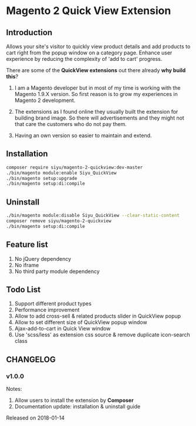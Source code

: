# Magento 2 Quick View Extension

## Introduction
Allows your site's visitor to quickly view product details and add products to cart right from the popup window on a category page. Enhance user experience by reducing the complexity of 'add to cart' progress.


There are some of the **QuickView extensions** out there already **why build this**? 

1. I am a Magento developer but in most of my time is working with the Magento 1.9.X version. So first reason is to grow my experiences in Magento 2 development.

2. The extensions as I found online they usually built the extension for building brand image. So there will advertisements and they might not that care the customers who do not pay them.

3. Having an own version so easier to maintain and extend.

## Installation
``` bash
composer require siyu/magento-2-quickview:dev-master
./bin/magento module:enable Siyu_QuickView
./bin/magento setup:upgrade
./bin/magento setup:di:compile
```

## Uninstall
``` bash
./bin/magento module:disable Siyu_QuickView --clear-static-content
composer remove siyu/magento-2-quickview
./bin/magento setup:di:compile
```

## Feature list
1. No jQuery dependency
2. No iframe
3. No third party module dependency

## Todo List
1. Support different product types
2. Performance improvement
3. Allow to add cross-sell & related products slider in QuickView popup
4. Allow to set different size of QuickView popup window
5. Ajax-add-to-cart in Quick View window
6. Use 'scss/less' as extension css source & remove duplicate icon-search class 

## CHANGELOG

### v1.0.0
Notes:
1. Allow users to install the extension by **Composer**
2. Documentation update: installation & uninstall guide

Released on 2018-01-14